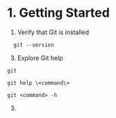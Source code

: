# 1. Getting Started
1. Verify that Git is installed
```
  git --version
```

3. Explore Git help

```
git 
```
``` 
git help \<command\>
```
```
git <command> -h 
```
3. 
